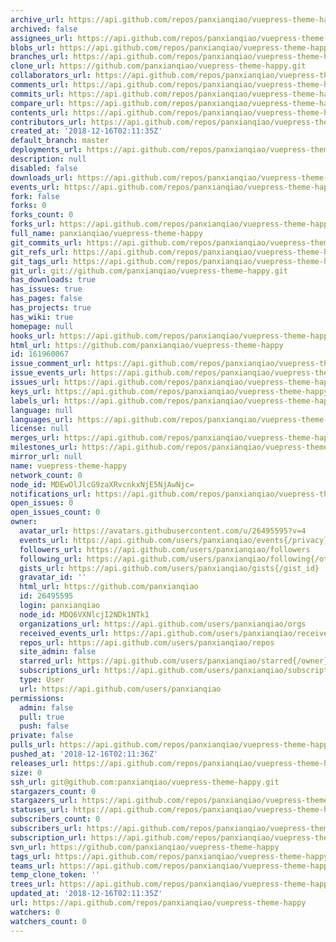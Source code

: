 ```yaml
---
archive_url: https://api.github.com/repos/panxianqiao/vuepress-theme-happy/{archive_format}{/ref}
archived: false
assignees_url: https://api.github.com/repos/panxianqiao/vuepress-theme-happy/assignees{/user}
blobs_url: https://api.github.com/repos/panxianqiao/vuepress-theme-happy/git/blobs{/sha}
branches_url: https://api.github.com/repos/panxianqiao/vuepress-theme-happy/branches{/branch}
clone_url: https://github.com/panxianqiao/vuepress-theme-happy.git
collaborators_url: https://api.github.com/repos/panxianqiao/vuepress-theme-happy/collaborators{/collaborator}
comments_url: https://api.github.com/repos/panxianqiao/vuepress-theme-happy/comments{/number}
commits_url: https://api.github.com/repos/panxianqiao/vuepress-theme-happy/commits{/sha}
compare_url: https://api.github.com/repos/panxianqiao/vuepress-theme-happy/compare/{base}...{head}
contents_url: https://api.github.com/repos/panxianqiao/vuepress-theme-happy/contents/{+path}
contributors_url: https://api.github.com/repos/panxianqiao/vuepress-theme-happy/contributors
created_at: '2018-12-16T02:11:35Z'
default_branch: master
deployments_url: https://api.github.com/repos/panxianqiao/vuepress-theme-happy/deployments
description: null
disabled: false
downloads_url: https://api.github.com/repos/panxianqiao/vuepress-theme-happy/downloads
events_url: https://api.github.com/repos/panxianqiao/vuepress-theme-happy/events
fork: false
forks: 0
forks_count: 0
forks_url: https://api.github.com/repos/panxianqiao/vuepress-theme-happy/forks
full_name: panxianqiao/vuepress-theme-happy
git_commits_url: https://api.github.com/repos/panxianqiao/vuepress-theme-happy/git/commits{/sha}
git_refs_url: https://api.github.com/repos/panxianqiao/vuepress-theme-happy/git/refs{/sha}
git_tags_url: https://api.github.com/repos/panxianqiao/vuepress-theme-happy/git/tags{/sha}
git_url: git://github.com/panxianqiao/vuepress-theme-happy.git
has_downloads: true
has_issues: true
has_pages: false
has_projects: true
has_wiki: true
homepage: null
hooks_url: https://api.github.com/repos/panxianqiao/vuepress-theme-happy/hooks
html_url: https://github.com/panxianqiao/vuepress-theme-happy
id: 161960067
issue_comment_url: https://api.github.com/repos/panxianqiao/vuepress-theme-happy/issues/comments{/number}
issue_events_url: https://api.github.com/repos/panxianqiao/vuepress-theme-happy/issues/events{/number}
issues_url: https://api.github.com/repos/panxianqiao/vuepress-theme-happy/issues{/number}
keys_url: https://api.github.com/repos/panxianqiao/vuepress-theme-happy/keys{/key_id}
labels_url: https://api.github.com/repos/panxianqiao/vuepress-theme-happy/labels{/name}
language: null
languages_url: https://api.github.com/repos/panxianqiao/vuepress-theme-happy/languages
license: null
merges_url: https://api.github.com/repos/panxianqiao/vuepress-theme-happy/merges
milestones_url: https://api.github.com/repos/panxianqiao/vuepress-theme-happy/milestones{/number}
mirror_url: null
name: vuepress-theme-happy
network_count: 0
node_id: MDEwOlJlcG9zaXRvcnkxNjE5NjAwNjc=
notifications_url: https://api.github.com/repos/panxianqiao/vuepress-theme-happy/notifications{?since,all,participating}
open_issues: 0
open_issues_count: 0
owner:
  avatar_url: https://avatars.githubusercontent.com/u/26495595?v=4
  events_url: https://api.github.com/users/panxianqiao/events{/privacy}
  followers_url: https://api.github.com/users/panxianqiao/followers
  following_url: https://api.github.com/users/panxianqiao/following{/other_user}
  gists_url: https://api.github.com/users/panxianqiao/gists{/gist_id}
  gravatar_id: ''
  html_url: https://github.com/panxianqiao
  id: 26495595
  login: panxianqiao
  node_id: MDQ6VXNlcjI2NDk1NTk1
  organizations_url: https://api.github.com/users/panxianqiao/orgs
  received_events_url: https://api.github.com/users/panxianqiao/received_events
  repos_url: https://api.github.com/users/panxianqiao/repos
  site_admin: false
  starred_url: https://api.github.com/users/panxianqiao/starred{/owner}{/repo}
  subscriptions_url: https://api.github.com/users/panxianqiao/subscriptions
  type: User
  url: https://api.github.com/users/panxianqiao
permissions:
  admin: false
  pull: true
  push: false
private: false
pulls_url: https://api.github.com/repos/panxianqiao/vuepress-theme-happy/pulls{/number}
pushed_at: '2018-12-16T02:11:36Z'
releases_url: https://api.github.com/repos/panxianqiao/vuepress-theme-happy/releases{/id}
size: 0
ssh_url: git@github.com:panxianqiao/vuepress-theme-happy.git
stargazers_count: 0
stargazers_url: https://api.github.com/repos/panxianqiao/vuepress-theme-happy/stargazers
statuses_url: https://api.github.com/repos/panxianqiao/vuepress-theme-happy/statuses/{sha}
subscribers_count: 0
subscribers_url: https://api.github.com/repos/panxianqiao/vuepress-theme-happy/subscribers
subscription_url: https://api.github.com/repos/panxianqiao/vuepress-theme-happy/subscription
svn_url: https://github.com/panxianqiao/vuepress-theme-happy
tags_url: https://api.github.com/repos/panxianqiao/vuepress-theme-happy/tags
teams_url: https://api.github.com/repos/panxianqiao/vuepress-theme-happy/teams
temp_clone_token: ''
trees_url: https://api.github.com/repos/panxianqiao/vuepress-theme-happy/git/trees{/sha}
updated_at: '2018-12-16T02:11:35Z'
url: https://api.github.com/repos/panxianqiao/vuepress-theme-happy
watchers: 0
watchers_count: 0
---
```


